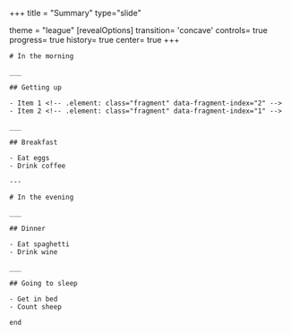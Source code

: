 +++
title = "Summary"
type="slide"

theme = "league"
[revealOptions]
transition= 'concave'
controls= true
progress= true
history= true
center= true
+++

```😀
# In the morning

___

## Getting up

- Item 1 <!-- .element: class="fragment" data-fragment-index="2" -->
- Item 2 <!-- .element: class="fragment" data-fragment-index="1" -->

___

## Breakfast

- Eat eggs
- Drink coffee

---

# In the evening

___

## Dinner

- Eat spaghetti
- Drink wine

___

## Going to sleep

- Get in bed
- Count sheep

end
```
